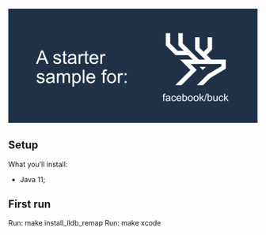 ![](images/cover.png)

## Setup
What you’ll install:
- Java 11;

## First run
Run: make install_lldb_remap
Run: make xcode
